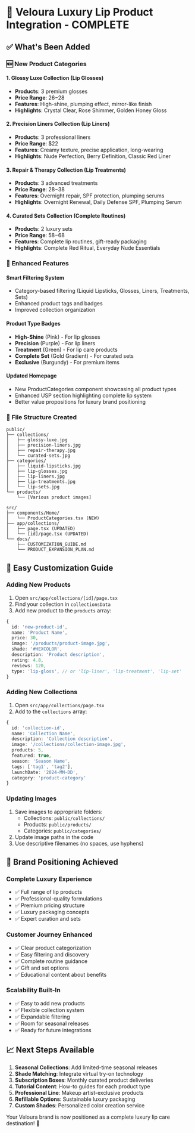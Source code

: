 # 🎉 Veloura Luxury Lip Product Integration - COMPLETE

## ✅ What's Been Added

### 🆕 **New Product Categories**

#### 1. **Glossy Luxe Collection** (Lip Glosses)
- **Products**: 3 premium glosses
- **Price Range**: $26-$28
- **Features**: High-shine, plumping effect, mirror-like finish
- **Highlights**: Crystal Clear, Rose Shimmer, Golden Honey Gloss

#### 2. **Precision Liners Collection** (Lip Liners)
- **Products**: 3 professional liners
- **Price Range**: $22
- **Features**: Creamy texture, precise application, long-wearing
- **Highlights**: Nude Perfection, Berry Definition, Classic Red Liner

#### 3. **Repair & Therapy Collection** (Lip Treatments)
- **Products**: 3 advanced treatments
- **Price Range**: $28-$38
- **Features**: Overnight repair, SPF protection, plumping serums
- **Highlights**: Overnight Renewal, Daily Defense SPF, Plumping Serum

#### 4. **Curated Sets Collection** (Complete Routines)
- **Products**: 2 luxury sets
- **Price Range**: $58-$68
- **Features**: Complete lip routines, gift-ready packaging
- **Highlights**: Complete Red Ritual, Everyday Nude Essentials

### 🔧 **Enhanced Features**

#### **Smart Filtering System**
- Category-based filtering (Liquid Lipsticks, Glosses, Liners, Treatments, Sets)
- Enhanced product tags and badges
- Improved collection organization

#### **Product Type Badges**
- **High-Shine** (Pink) - For lip glosses
- **Precision** (Purple) - For lip liners  
- **Treatment** (Green) - For lip care products
- **Complete Set** (Gold Gradient) - For curated sets
- **Exclusive** (Burgundy) - For premium items

#### **Updated Homepage**
- New ProductCategories component showcasing all product types
- Enhanced USP section highlighting complete lip system
- Better value propositions for luxury brand positioning

### 📁 **File Structure Created**

```
public/
├── collections/
│   ├── glossy-luxe.jpg
│   ├── precision-liners.jpg
│   ├── repair-therapy.jpg
│   └── curated-sets.jpg
├── categories/
│   ├── liquid-lipsticks.jpg
│   ├── lip-glosses.jpg
│   ├── lip-liners.jpg
│   ├── lip-treatments.jpg
│   └── lip-sets.jpg
└── products/
    └── [Various product images]

src/
├── components/Home/
│   └── ProductCategories.tsx (NEW)
├── app/collections/
│   ├── page.tsx (UPDATED)
│   └── [id]/page.tsx (UPDATED)
└── docs/
    ├── CUSTOMIZATION_GUIDE.md
    └── PRODUCT_EXPANSION_PLAN.md
```

## 🎨 **Easy Customization Guide**

### **Adding New Products**
1. Open `src/app/collections/[id]/page.tsx`
2. Find your collection in `collectionsData`
3. Add new product to the `products` array:

```typescript
{
  id: 'new-product-id',
  name: 'Product Name',
  price: 30,
  image: '/products/product-image.jpg',
  shade: '#HEXCOLOR',
  description: 'Product description',
  rating: 4.8,
  reviews: 120,
  type: 'lip-gloss', // or 'lip-liner', 'lip-treatment', 'lip-set'
}
```

### **Adding New Collections**
1. Open `src/app/collections/page.tsx`
2. Add to the `collections` array:

```typescript
{
  id: 'collection-id',
  name: 'Collection Name',
  description: 'Collection description',
  image: '/collections/collection-image.jpg',
  products: 5,
  featured: true,
  season: 'Season Name',
  tags: ['tag1', 'tag2'],
  launchDate: '2024-MM-DD',
  category: 'product-category'
}
```

### **Updating Images**
1. Save images to appropriate folders:
   - Collections: `public/collections/`
   - Products: `public/products/`
   - Categories: `public/categories/`
2. Update image paths in the code
3. Use descriptive filenames (no spaces, use hyphens)

## 🚀 **Brand Positioning Achieved**

### **Complete Luxury Experience**
- ✅ Full range of lip products
- ✅ Professional-quality formulations
- ✅ Premium pricing structure
- ✅ Luxury packaging concepts
- ✅ Expert curation and sets

### **Customer Journey Enhanced**
- ✅ Clear product categorization
- ✅ Easy filtering and discovery
- ✅ Complete routine guidance
- ✅ Gift and set options
- ✅ Educational content about benefits

### **Scalability Built-In**
- ✅ Easy to add new products
- ✅ Flexible collection system
- ✅ Expandable filtering
- ✅ Room for seasonal releases
- ✅ Ready for future integrations

## 📈 **Next Steps Available**

1. **Seasonal Collections**: Add limited-time seasonal releases
2. **Shade Matching**: Integrate virtual try-on technology  
3. **Subscription Boxes**: Monthly curated product deliveries
4. **Tutorial Content**: How-to guides for each product type
5. **Professional Line**: Makeup artist-exclusive products
6. **Refillable Options**: Sustainable luxury packaging
7. **Custom Shades**: Personalized color creation service

Your Veloura brand is now positioned as a complete luxury lip care destination! 🎉
